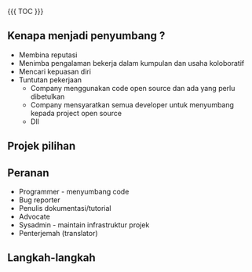 {{{ TOC }}}

## Kenapa menjadi penyumbang ?

* Membina reputasi
* Menimba pengalaman bekerja dalam kumpulan dan usaha koloboratif
* Mencari kepuasan diri
* Tuntutan pekerjaan
    * Company menggunakan code open source dan ada yang perlu dibetulkan
    * Company mensyaratkan semua developer untuk menyumbang kepada project open source
    * Dll

## Projek pilihan

## Peranan

* Programmer - menyumbang code
* Bug reporter
* Penulis dokumentasi/tutorial
* Advocate
* Sysadmin - maintain infrastruktur projek
* Penterjemah (translator)

## Langkah-langkah

